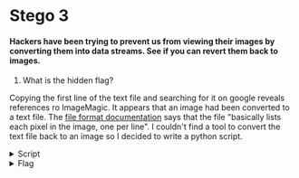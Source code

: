 #  Stego 3

#### Hackers have been trying to prevent us from viewing their images by converting them into data streams. See if you can revert them back to images.

1. What is the hidden flag?

Copying the first line of the text file and searching for it on google reveals references ro ImageMagic. It appears that an image had been converted to a text file. The [file format documentation](http://www.imagemagick.org/Usage/files/#txt) says that the file "basically lists each pixel in the image, one per line". I couldn't find a tool to convert the text file back to an image so I decided to write a python script.


<details>
<summary>Script</summary>

```
import imageio
import numpy as np
from PIL import Image

def get_rgb(hex_color):
    h = hex_color.lstrip('#')
    return list(int(h[i:i+2], 16) for i in (0, 2, 4))

colors = {}
# Create a 445x300x3 array of 8 bit unsigned integers
data = np.zeros( (445,300,3), dtype=np.uint8 )

with open('Stego 3.txt') as f:
    for line in f:
        line_split = line.split(' ')
        color = line_split[3]
        x = int(line_split[0].split(',')[0])
        y = int(line_split[0].split(',')[-1].rstrip(':'))
        if color not in colors:
        colors[color] = get_rgb(color)
        data[x,y] = colors[color]
# flip image horizontally and rotate it 90° ccw
data = np.rot90(np.flip(data, axis=1))
Image.fromarray(data).show()
imageio.imwrite('Stego 3.png', data)
```
</details>


<details>
<summary>Flag</summary>

![img](Stego_3_flag.png)
</details>
